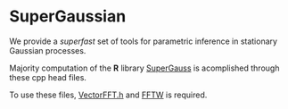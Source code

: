 # SuperGaussian

We provide a *superfast* set of tools for parametric inference in stationary Gaussian processes.

Majority computation of the **R** library [SuperGauss](https://cran.r-project.org/web/packages/SuperGauss/index.html) is acomplished through these cpp head files.

To use these files, [VectorFFT.h](https://github.com/cruiseling/Convenient-Fast-Fourier-Transformation) and [FFTW](http://www.fftw.org/) is required.
